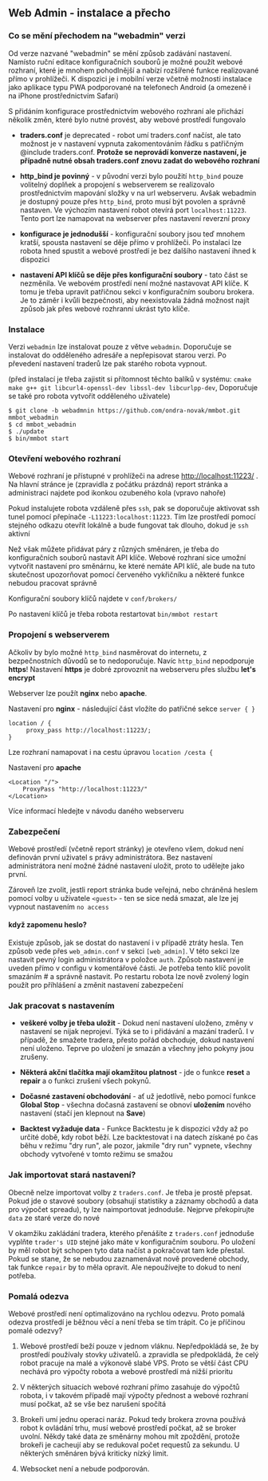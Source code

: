 ## Web Admin - instalace a přecho

### Co se mění přechodem na "webadmin" verzi

Od verze nazvané "webadmin" se mění způsob zadávání nastavení. Namísto ruční editace konfiguračních souborů je možné použít webové rozhraní, které je mnohem pohodlnější a nabízí rozšířené funkce realizované přímo v prohlížeči. K dispozici je i mobilní verze včetně možnosti instalace jako aplikace typu PWA podporované na telefonech Android (a omezeně i na iPhone prostřednictvím Safari)

S přidáním konfigurace prostřednictvím webového rozhraní ale přichází několik změn, které bylo nutné provést, aby webové prostředí fungovalo

- **traders.conf** je deprecated - robot umí traders.conf načíst, ale tato možnost je v nastavení vypnuta zakomentováním řádku s patřičným @include traders.conf. **Protože se neprovádí konverze nastavení, je případně nutné obsah traders.conf znovu zadat do webového rozhraní**

- **http_bind je povinný** - v původní verzi bylo použití `http_bind` pouze volitelný doplňek a propojení s webserverem se realizovalo prostřednictvím mapování složky v na url webserveru. Avšak webadmin je dostupný pouze přes `http_bind`, proto musí být povolen a správně nastaven. Ve výchozím nastavení robot otevírá port `localhost:11223`. Tento port lze namapovat na webserver přes nastavení reverzní proxy

- **konfigurace je jednodušší** - konfigurační soubory jsou teď mnohem kratší, spousta nastavení se děje přímo v prohlížeči. Po instalaci lze robota hned spustit a webové prostředí je bez dalšího nastavení ihned k dispozici

- **nastavení API klíčů se děje přes konfigurační soubory** - tato část se nezměnila. Ve webovém prostředí není možné nastavovat API klíče. K tomu je třeba upravit patřičnou sekci v konfiguračním souboru brokera. Je to záměr i kvůli bezpečnosti, aby neexistovala žádná možnost najít způsob jak přes webové rozhranní ukrást tyto klíče.

### Instalace 

Verzi `webadmin` lze instalovat pouze z větve `webadmin`. Doporučuje se instalovat do odděleného adresáře a nepřepisovat starou verzi. Po převedení nastavení traderů lze pak starého robota vypnout.

(před instalací je třeba zajistit si přítomnost těchto balíků v systému: 
`cmake make g++ git libcurl4-openssl-dev libssl-dev libcurlpp-dev`, Doporučuje se také pro robota vytvořit odděleného uživatele)

```
$ git clone -b webadmnin https://github.com/ondra-novak/mmbot.git mmbot_webadmin
$ cd mmbot_webadmin
$ ./update
$ bin/mmbot start
```

### Otevření webového rozhraní

Webové rozhraní je přístupné v prohlížeči na adrese [http://localhost:11223/](http://localhost:11223/) . Na hlavní stránce je (zpravidla z počátku prázdná) report stránka a administraci najdete pod ikonkou ozubeného kola (vpravo nahoře)

Pokud instalujete robota vzdáleně přes `ssh`, pak se doporučuje aktivovat ssh tunel pomocí přepínače `-L11223:localhost:11223`. Tím lze prostředí pomocí stejného odkazu otevřít lokálně a bude fungovat tak dlouho, dokud je `ssh` aktivní

Než však můžete přidávat páry z různých směnáren, je třeba do konfiguračních souborů nastavít API klíče. Webové rozhraní sice umožní vytvořit nastavení pro směnárnu, ke které nemáte API klíč, ale bude na tuto skutečnost upozorňovat pomocí červeného vykřičníku a některé funkce nebudou pracovat správně

Konfigurační soubory klíčů najdete v `conf/brokers/`

Po nastavení klíčů je třeba robota restartovat `bin/mmbot restart`

### Propojení s webserverem

Ačkoliv by bylo možné `http_bind` nasměrovat do internetu, z bezpečnostních důvodů se to nedoporučuje. Navíc `http_bind` nepodporuje **https**! Nastavení **https** je dobré zprovoznit na webserveru přes službu **let's encrypt**

Webserver lze použít **nginx** nebo **apache**. 

Nastavení pro **nginx** - následující část vložíte do patřičné sekce `server { }`

```
location / {
	 proxy_pass http://localhost:11223/;
}
```

Lze rozhraní namapovat i na cestu úpravou `location /cesta {`


Nastavení pro **apache**

```
<Location "/">
    ProxyPass "http://localhost:11223/"
</Location>
```

Více informací hledejte v návodu daného webserveru

### Zabezpečení

Webové prostředí (včetně report stránky) je otevřeno všem, dokud není definován první uživatel s právy administrátora. Bez nastavení administrátora není možné žádné nastavení uložit, proto to udělejte jako první.

Zároveň lze zvolit, jestli report stránka bude veřejná, nebo chráněná heslem pomocí volby u uživatele `<guest>` - ten se sice nedá smazat, ale lze jej vypnout nastavením `no access`

#### když zapomenu heslo?

Existuje způsob, jak se dostat do nastavení i v případě ztráty hesla. Ten způsob vede přes `web_admin.conf` v sekci `[web_admin]`. V této sekci lze nastavit pevný login administrátora v položce `auth`. Způsob nastavení je uveden přímo v configu v komentářové části. Je potřeba tento klíč povolit smazáním # a správně nastavit. Po restartu robota lze nově zvolený login použít pro příhlášení a změnit nastavení zabezpečení

### Jak pracovat s nastavením

- **veškeré volby je třeba uložit** - Dokud není nastavení uloženo, změny v  nastavení se nijak neprojeví. Týká se to i přidávání a mazání traderů. I v případě, že smažete tradera, přesto pořád obchoduje, dokud nastavení není uloženo. Teprve po uložení je smazán a všechny jeho pokyny jsou zrušeny.

- **Některá akční tlačítka mají okamžitou platnost** - jde o funkce **reset** a **repair** a o funkci zrušení všech pokynů. 

- **Dočasné zastavení obchodování** - ať už jedotlivě, nebo pomocí funkce **Global Stop** - všechna dočasná zastavení se obnoví **uložením** nového nastavení (stačí jen klepnout na **Save**)

- **Backtest vyžaduje data** - Funkce Backtestu je k dispozici vždy až po určité době, kdy robot běží. Lze backtestovat i na datech získané po čas běhu v režimu "dry run", ale pozor, jakmile "dry run" vypnete, všechny obchody vytvořené v tomto režimu se smažou 


### Jak importovat stará nastavení?

Obecně nelze importovat volby z `traders.conf`. Je třeba je prostě přepsat. Pokud jde o stavové soubory (obsahují statistiky a záznamy obchodů a data pro výpočet spreadu), ty lze naimportovat jednoduše. Nejprve překopírujte `data` ze staré verze do nové

V okamžiku zakládání tradera, kterého přenášíte z `traders.conf` jednoduše vyplňte `trader's UID` stejné jako máte v konfiguračním souboru. Po uložení by měl robot být schopen tyto data načíst a pokračovat tam kde přestal. Pokud se stane, že se nebudou zaznamenávat nově provedené obchody, tak funkce `repair`  by to měla opravit. Ale nepoužívejte to dokud to není potřeba.

### Pomalá odezva

Webové prostředí není optimalizováno na rychlou odezvu. Proto pomalá odezva prostředí je běžnou věcí a není třeba se tím trápit. Co je příčinou pomalé odezvy?

 1. Webové prostředí beží pouze v jednom vláknu. Nepředpokládá se, že by prostředí používaly stovky uživatelů. a zpravidla se předpokládá, že celý robot pracuje na malé a  výkonově slabé VPS. Proto se větší část CPU nechává pro výpočty robota a webové prostředí má nižší prioritu
 
 2. V některých situacích webové rozhraní přímo zasahuje do výpočtů robota, i v takovém případě mají výpočty přednost a webové rozhraní musí počkat, až se vše bez narušení spočítá
 
 3. Brokeři umí jednu operaci naráz. Pokud tedy brokera zrovna používá robot k ovládání trhu, musí webové prostředí počkat, až se broker uvolní. Někdy také data ze směnárny mohou mít zpoždění, protože brokeři je cacheují aby se redukoval počet requestů za sekundu. U některých směnáren bývá kriticky nízký limit.
 
 4. Websocket není a nebude podporován.
 
  

